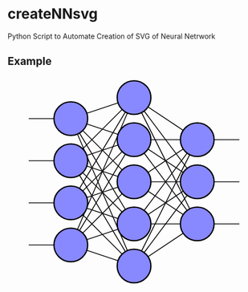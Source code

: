 # createNNsvg
Python Script to Automate Creation of SVG of Neural Netrwork

## Example
![NN Example](data:image/svg+xml;base64,PD94bWwgdmVyc2lvbj0iMS4wIiBlbmNvZGluZz0iVVRGLTgiID8+IAogICAgIDxzdmcgICAgICAg%0D%0AICBoZWlnaHQ9IjUwMCIgd2lkdGg9IjYwMCIgICAgICAgICB4bWxucz0iaHR0cDovL3d3dy53My5v%0D%0AcmcvMjAwMC9zdmciIHZlcnNpb249IjEuMSI+PGxpbmUgICAgICAgICB4MT0iNTAiICAgICAgICAg%0D%0AeTE9IjEwMCIgICAgICAgICB4Mj0iMTUwIiAgICAgICAgIHkyPSIxMDAiICAgICAgICAgc3R5bGU9%0D%0AInN0cm9rZTpibGFjazsgICAgICAgIHN0cm9rZS13aWR0aDoyIiAvPiAgICAgICAgPGxpbmUgICAg%0D%0AICAgICB4MT0iNTAiICAgICAgICAgeTE9IjIwMCIgICAgICAgICB4Mj0iMTUwIiAgICAgICAgIHky%0D%0APSIyMDAiICAgICAgICAgc3R5bGU9InN0cm9rZTpibGFjazsgICAgICAgIHN0cm9rZS13aWR0aDoy%0D%0AIiAvPiAgICAgICAgPGxpbmUgICAgICAgICB4MT0iNTAiICAgICAgICAgeTE9IjMwMCIgICAgICAg%0D%0AICB4Mj0iMTUwIiAgICAgICAgIHkyPSIzMDAiICAgICAgICAgc3R5bGU9InN0cm9rZTpibGFjazsg%0D%0AICAgICAgIHN0cm9rZS13aWR0aDoyIiAvPiAgICAgICAgPGxpbmUgICAgICAgICB4MT0iNTAiICAg%0D%0AICAgICAgeTE9IjQwMCIgICAgICAgICB4Mj0iMTUwIiAgICAgICAgIHkyPSI0MDAiICAgICAgICAg%0D%0Ac3R5bGU9InN0cm9rZTpibGFjazsgICAgICAgIHN0cm9rZS13aWR0aDoyIiAvPiAgICAgICAgPGxp%0D%0AbmUgICAgICAgICAgICAgeDE9IjE1MCIgICAgICAgICAgICAgeTE9IjEwMCIgICAgICAgICAgICAg%0D%0AeDI9IjMwMCIgICAgICAgICAgICAgeTI9IjUwIiAgICAgICAgICAgICBzdHlsZT0ic3Ryb2tlOmJs%0D%0AYWNrOyAgICAgICAgICAgIHN0cm9rZS13aWR0aDoyIiAvPiAgICAgICAgICAgIDxsaW5lICAgICAg%0D%0AICAgICAgIHgxPSIxNTAiICAgICAgICAgICAgIHkxPSIxMDAiICAgICAgICAgICAgIHgyPSIzMDAi%0D%0AICAgICAgICAgICAgIHkyPSIxNTAiICAgICAgICAgICAgIHN0eWxlPSJzdHJva2U6YmxhY2s7ICAg%0D%0AICAgICAgICAgc3Ryb2tlLXdpZHRoOjIiIC8+ICAgICAgICAgICAgPGxpbmUgICAgICAgICAgICAg%0D%0AeDE9IjE1MCIgICAgICAgICAgICAgeTE9IjEwMCIgICAgICAgICAgICAgeDI9IjMwMCIgICAgICAg%0D%0AICAgICAgeTI9IjI1MCIgICAgICAgICAgICAgc3R5bGU9InN0cm9rZTpibGFjazsgICAgICAgICAg%0D%0AICBzdHJva2Utd2lkdGg6MiIgLz4gICAgICAgICAgICA8bGluZSAgICAgICAgICAgICB4MT0iMTUw%0D%0AIiAgICAgICAgICAgICB5MT0iMTAwIiAgICAgICAgICAgICB4Mj0iMzAwIiAgICAgICAgICAgICB5%0D%0AMj0iMzUwIiAgICAgICAgICAgICBzdHlsZT0ic3Ryb2tlOmJsYWNrOyAgICAgICAgICAgIHN0cm9r%0D%0AZS13aWR0aDoyIiAvPiAgICAgICAgICAgIDxsaW5lICAgICAgICAgICAgIHgxPSIxNTAiICAgICAg%0D%0AICAgICAgIHkxPSIxMDAiICAgICAgICAgICAgIHgyPSIzMDAiICAgICAgICAgICAgIHkyPSI0NTAi%0D%0AICAgICAgICAgICAgIHN0eWxlPSJzdHJva2U6YmxhY2s7ICAgICAgICAgICAgc3Ryb2tlLXdpZHRo%0D%0AOjIiIC8+ICAgICAgICAgICAgPGxpbmUgICAgICAgICAgICAgeDE9IjE1MCIgICAgICAgICAgICAg%0D%0AeTE9IjIwMCIgICAgICAgICAgICAgeDI9IjMwMCIgICAgICAgICAgICAgeTI9IjUwIiAgICAgICAg%0D%0AICAgICBzdHlsZT0ic3Ryb2tlOmJsYWNrOyAgICAgICAgICAgIHN0cm9rZS13aWR0aDoyIiAvPiAg%0D%0AICAgICAgICAgIDxsaW5lICAgICAgICAgICAgIHgxPSIxNTAiICAgICAgICAgICAgIHkxPSIyMDAi%0D%0AICAgICAgICAgICAgIHgyPSIzMDAiICAgICAgICAgICAgIHkyPSIxNTAiICAgICAgICAgICAgIHN0%0D%0AeWxlPSJzdHJva2U6YmxhY2s7ICAgICAgICAgICAgc3Ryb2tlLXdpZHRoOjIiIC8+ICAgICAgICAg%0D%0AICAgPGxpbmUgICAgICAgICAgICAgeDE9IjE1MCIgICAgICAgICAgICAgeTE9IjIwMCIgICAgICAg%0D%0AICAgICAgeDI9IjMwMCIgICAgICAgICAgICAgeTI9IjI1MCIgICAgICAgICAgICAgc3R5bGU9InN0%0D%0Acm9rZTpibGFjazsgICAgICAgICAgICBzdHJva2Utd2lkdGg6MiIgLz4gICAgICAgICAgICA8bGlu%0D%0AZSAgICAgICAgICAgICB4MT0iMTUwIiAgICAgICAgICAgICB5MT0iMjAwIiAgICAgICAgICAgICB4%0D%0AMj0iMzAwIiAgICAgICAgICAgICB5Mj0iMzUwIiAgICAgICAgICAgICBzdHlsZT0ic3Ryb2tlOmJs%0D%0AYWNrOyAgICAgICAgICAgIHN0cm9rZS13aWR0aDoyIiAvPiAgICAgICAgICAgIDxsaW5lICAgICAg%0D%0AICAgICAgIHgxPSIxNTAiICAgICAgICAgICAgIHkxPSIyMDAiICAgICAgICAgICAgIHgyPSIzMDAi%0D%0AICAgICAgICAgICAgIHkyPSI0NTAiICAgICAgICAgICAgIHN0eWxlPSJzdHJva2U6YmxhY2s7ICAg%0D%0AICAgICAgICAgc3Ryb2tlLXdpZHRoOjIiIC8+ICAgICAgICAgICAgPGxpbmUgICAgICAgICAgICAg%0D%0AeDE9IjE1MCIgICAgICAgICAgICAgeTE9IjMwMCIgICAgICAgICAgICAgeDI9IjMwMCIgICAgICAg%0D%0AICAgICAgeTI9IjUwIiAgICAgICAgICAgICBzdHlsZT0ic3Ryb2tlOmJsYWNrOyAgICAgICAgICAg%0D%0AIHN0cm9rZS13aWR0aDoyIiAvPiAgICAgICAgICAgIDxsaW5lICAgICAgICAgICAgIHgxPSIxNTAi%0D%0AICAgICAgICAgICAgIHkxPSIzMDAiICAgICAgICAgICAgIHgyPSIzMDAiICAgICAgICAgICAgIHky%0D%0APSIxNTAiICAgICAgICAgICAgIHN0eWxlPSJzdHJva2U6YmxhY2s7ICAgICAgICAgICAgc3Ryb2tl%0D%0ALXdpZHRoOjIiIC8+ICAgICAgICAgICAgPGxpbmUgICAgICAgICAgICAgeDE9IjE1MCIgICAgICAg%0D%0AICAgICAgeTE9IjMwMCIgICAgICAgICAgICAgeDI9IjMwMCIgICAgICAgICAgICAgeTI9IjI1MCIg%0D%0AICAgICAgICAgICAgc3R5bGU9InN0cm9rZTpibGFjazsgICAgICAgICAgICBzdHJva2Utd2lkdGg6%0D%0AMiIgLz4gICAgICAgICAgICA8bGluZSAgICAgICAgICAgICB4MT0iMTUwIiAgICAgICAgICAgICB5%0D%0AMT0iMzAwIiAgICAgICAgICAgICB4Mj0iMzAwIiAgICAgICAgICAgICB5Mj0iMzUwIiAgICAgICAg%0D%0AICAgICBzdHlsZT0ic3Ryb2tlOmJsYWNrOyAgICAgICAgICAgIHN0cm9rZS13aWR0aDoyIiAvPiAg%0D%0AICAgICAgICAgIDxsaW5lICAgICAgICAgICAgIHgxPSIxNTAiICAgICAgICAgICAgIHkxPSIzMDAi%0D%0AICAgICAgICAgICAgIHgyPSIzMDAiICAgICAgICAgICAgIHkyPSI0NTAiICAgICAgICAgICAgIHN0%0D%0AeWxlPSJzdHJva2U6YmxhY2s7ICAgICAgICAgICAgc3Ryb2tlLXdpZHRoOjIiIC8+ICAgICAgICAg%0D%0AICAgPGxpbmUgICAgICAgICAgICAgeDE9IjE1MCIgICAgICAgICAgICAgeTE9IjQwMCIgICAgICAg%0D%0AICAgICAgeDI9IjMwMCIgICAgICAgICAgICAgeTI9IjUwIiAgICAgICAgICAgICBzdHlsZT0ic3Ry%0D%0Ab2tlOmJsYWNrOyAgICAgICAgICAgIHN0cm9rZS13aWR0aDoyIiAvPiAgICAgICAgICAgIDxsaW5l%0D%0AICAgICAgICAgICAgIHgxPSIxNTAiICAgICAgICAgICAgIHkxPSI0MDAiICAgICAgICAgICAgIHgy%0D%0APSIzMDAiICAgICAgICAgICAgIHkyPSIxNTAiICAgICAgICAgICAgIHN0eWxlPSJzdHJva2U6Ymxh%0D%0AY2s7ICAgICAgICAgICAgc3Ryb2tlLXdpZHRoOjIiIC8+ICAgICAgICAgICAgPGxpbmUgICAgICAg%0D%0AICAgICAgeDE9IjE1MCIgICAgICAgICAgICAgeTE9IjQwMCIgICAgICAgICAgICAgeDI9IjMwMCIg%0D%0AICAgICAgICAgICAgeTI9IjI1MCIgICAgICAgICAgICAgc3R5bGU9InN0cm9rZTpibGFjazsgICAg%0D%0AICAgICAgICBzdHJva2Utd2lkdGg6MiIgLz4gICAgICAgICAgICA8bGluZSAgICAgICAgICAgICB4%0D%0AMT0iMTUwIiAgICAgICAgICAgICB5MT0iNDAwIiAgICAgICAgICAgICB4Mj0iMzAwIiAgICAgICAg%0D%0AICAgICB5Mj0iMzUwIiAgICAgICAgICAgICBzdHlsZT0ic3Ryb2tlOmJsYWNrOyAgICAgICAgICAg%0D%0AIHN0cm9rZS13aWR0aDoyIiAvPiAgICAgICAgICAgIDxsaW5lICAgICAgICAgICAgIHgxPSIxNTAi%0D%0AICAgICAgICAgICAgIHkxPSI0MDAiICAgICAgICAgICAgIHgyPSIzMDAiICAgICAgICAgICAgIHky%0D%0APSI0NTAiICAgICAgICAgICAgIHN0eWxlPSJzdHJva2U6YmxhY2s7ICAgICAgICAgICAgc3Ryb2tl%0D%0ALXdpZHRoOjIiIC8+ICAgICAgICAgICAgPGxpbmUgICAgICAgICAgICAgeDE9IjMwMCIgICAgICAg%0D%0AICAgICAgeTE9IjUwIiAgICAgICAgICAgICB4Mj0iNDUwIiAgICAgICAgICAgICB5Mj0iMTUwIiAg%0D%0AICAgICAgICAgICBzdHlsZT0ic3Ryb2tlOmJsYWNrOyAgICAgICAgICAgIHN0cm9rZS13aWR0aDoy%0D%0AIiAvPiAgICAgICAgICAgIDxsaW5lICAgICAgICAgICAgIHgxPSIzMDAiICAgICAgICAgICAgIHkx%0D%0APSI1MCIgICAgICAgICAgICAgeDI9IjQ1MCIgICAgICAgICAgICAgeTI9IjI1MCIgICAgICAgICAg%0D%0AICAgc3R5bGU9InN0cm9rZTpibGFjazsgICAgICAgICAgICBzdHJva2Utd2lkdGg6MiIgLz4gICAg%0D%0AICAgICAgICA8bGluZSAgICAgICAgICAgICB4MT0iMzAwIiAgICAgICAgICAgICB5MT0iNTAiICAg%0D%0AICAgICAgICAgIHgyPSI0NTAiICAgICAgICAgICAgIHkyPSIzNTAiICAgICAgICAgICAgIHN0eWxl%0D%0APSJzdHJva2U6YmxhY2s7ICAgICAgICAgICAgc3Ryb2tlLXdpZHRoOjIiIC8+ICAgICAgICAgICAg%0D%0APGxpbmUgICAgICAgICAgICAgeDE9IjMwMCIgICAgICAgICAgICAgeTE9IjE1MCIgICAgICAgICAg%0D%0AICAgeDI9IjQ1MCIgICAgICAgICAgICAgeTI9IjE1MCIgICAgICAgICAgICAgc3R5bGU9InN0cm9r%0D%0AZTpibGFjazsgICAgICAgICAgICBzdHJva2Utd2lkdGg6MiIgLz4gICAgICAgICAgICA8bGluZSAg%0D%0AICAgICAgICAgICB4MT0iMzAwIiAgICAgICAgICAgICB5MT0iMTUwIiAgICAgICAgICAgICB4Mj0i%0D%0ANDUwIiAgICAgICAgICAgICB5Mj0iMjUwIiAgICAgICAgICAgICBzdHlsZT0ic3Ryb2tlOmJsYWNr%0D%0AOyAgICAgICAgICAgIHN0cm9rZS13aWR0aDoyIiAvPiAgICAgICAgICAgIDxsaW5lICAgICAgICAg%0D%0AICAgIHgxPSIzMDAiICAgICAgICAgICAgIHkxPSIxNTAiICAgICAgICAgICAgIHgyPSI0NTAiICAg%0D%0AICAgICAgICAgIHkyPSIzNTAiICAgICAgICAgICAgIHN0eWxlPSJzdHJva2U6YmxhY2s7ICAgICAg%0D%0AICAgICAgc3Ryb2tlLXdpZHRoOjIiIC8+ICAgICAgICAgICAgPGxpbmUgICAgICAgICAgICAgeDE9%0D%0AIjMwMCIgICAgICAgICAgICAgeTE9IjI1MCIgICAgICAgICAgICAgeDI9IjQ1MCIgICAgICAgICAg%0D%0AICAgeTI9IjE1MCIgICAgICAgICAgICAgc3R5bGU9InN0cm9rZTpibGFjazsgICAgICAgICAgICBz%0D%0AdHJva2Utd2lkdGg6MiIgLz4gICAgICAgICAgICA8bGluZSAgICAgICAgICAgICB4MT0iMzAwIiAg%0D%0AICAgICAgICAgICB5MT0iMjUwIiAgICAgICAgICAgICB4Mj0iNDUwIiAgICAgICAgICAgICB5Mj0i%0D%0AMjUwIiAgICAgICAgICAgICBzdHlsZT0ic3Ryb2tlOmJsYWNrOyAgICAgICAgICAgIHN0cm9rZS13%0D%0AaWR0aDoyIiAvPiAgICAgICAgICAgIDxsaW5lICAgICAgICAgICAgIHgxPSIzMDAiICAgICAgICAg%0D%0AICAgIHkxPSIyNTAiICAgICAgICAgICAgIHgyPSI0NTAiICAgICAgICAgICAgIHkyPSIzNTAiICAg%0D%0AICAgICAgICAgIHN0eWxlPSJzdHJva2U6YmxhY2s7ICAgICAgICAgICAgc3Ryb2tlLXdpZHRoOjIi%0D%0AIC8+ICAgICAgICAgICAgPGxpbmUgICAgICAgICAgICAgeDE9IjMwMCIgICAgICAgICAgICAgeTE9%0D%0AIjM1MCIgICAgICAgICAgICAgeDI9IjQ1MCIgICAgICAgICAgICAgeTI9IjE1MCIgICAgICAgICAg%0D%0AICAgc3R5bGU9InN0cm9rZTpibGFjazsgICAgICAgICAgICBzdHJva2Utd2lkdGg6MiIgLz4gICAg%0D%0AICAgICAgICA8bGluZSAgICAgICAgICAgICB4MT0iMzAwIiAgICAgICAgICAgICB5MT0iMzUwIiAg%0D%0AICAgICAgICAgICB4Mj0iNDUwIiAgICAgICAgICAgICB5Mj0iMjUwIiAgICAgICAgICAgICBzdHls%0D%0AZT0ic3Ryb2tlOmJsYWNrOyAgICAgICAgICAgIHN0cm9rZS13aWR0aDoyIiAvPiAgICAgICAgICAg%0D%0AIDxsaW5lICAgICAgICAgICAgIHgxPSIzMDAiICAgICAgICAgICAgIHkxPSIzNTAiICAgICAgICAg%0D%0AICAgIHgyPSI0NTAiICAgICAgICAgICAgIHkyPSIzNTAiICAgICAgICAgICAgIHN0eWxlPSJzdHJv%0D%0Aa2U6YmxhY2s7ICAgICAgICAgICAgc3Ryb2tlLXdpZHRoOjIiIC8+ICAgICAgICAgICAgPGxpbmUg%0D%0AICAgICAgICAgICAgeDE9IjMwMCIgICAgICAgICAgICAgeTE9IjQ1MCIgICAgICAgICAgICAgeDI9%0D%0AIjQ1MCIgICAgICAgICAgICAgeTI9IjE1MCIgICAgICAgICAgICAgc3R5bGU9InN0cm9rZTpibGFj%0D%0AazsgICAgICAgICAgICBzdHJva2Utd2lkdGg6MiIgLz4gICAgICAgICAgICA8bGluZSAgICAgICAg%0D%0AICAgICB4MT0iMzAwIiAgICAgICAgICAgICB5MT0iNDUwIiAgICAgICAgICAgICB4Mj0iNDUwIiAg%0D%0AICAgICAgICAgICB5Mj0iMjUwIiAgICAgICAgICAgICBzdHlsZT0ic3Ryb2tlOmJsYWNrOyAgICAg%0D%0AICAgICAgIHN0cm9rZS13aWR0aDoyIiAvPiAgICAgICAgICAgIDxsaW5lICAgICAgICAgICAgIHgx%0D%0APSIzMDAiICAgICAgICAgICAgIHkxPSI0NTAiICAgICAgICAgICAgIHgyPSI0NTAiICAgICAgICAg%0D%0AICAgIHkyPSIzNTAiICAgICAgICAgICAgIHN0eWxlPSJzdHJva2U6YmxhY2s7ICAgICAgICAgICAg%0D%0Ac3Ryb2tlLXdpZHRoOjIiIC8+ICAgICAgICAgICAgPGxpbmUgICAgICAgICB4MT0iNDUwIiAgICAg%0D%0AICAgIHkxPSIxNTAiICAgICAgICAgeDI9IjU1MCIgICAgICAgICB5Mj0iMTUwIiAgICAgICAgIHN0%0D%0AeWxlPSJzdHJva2U6YmxhY2s7ICAgICAgICBzdHJva2Utd2lkdGg6MiIgLz4gICAgICAgIDxsaW5l%0D%0AICAgICAgICAgeDE9IjQ1MCIgICAgICAgICB5MT0iMjUwIiAgICAgICAgIHgyPSI1NTAiICAgICAg%0D%0AICAgeTI9IjI1MCIgICAgICAgICBzdHlsZT0ic3Ryb2tlOmJsYWNrOyAgICAgICAgc3Ryb2tlLXdp%0D%0AZHRoOjIiIC8+ICAgICAgICA8bGluZSAgICAgICAgIHgxPSI0NTAiICAgICAgICAgeTE9IjM1MCIg%0D%0AICAgICAgICB4Mj0iNTUwIiAgICAgICAgIHkyPSIzNTAiICAgICAgICAgc3R5bGU9InN0cm9rZTpi%0D%0AbGFjazsgICAgICAgIHN0cm9rZS13aWR0aDoyIiAvPiAgICAgICAgPGNpcmNsZSBjeD0nMTUwJyBj%0D%0AeT0nMTAwJyByPSc0MCcgc3Ryb2tlPSdibGFjaycgICAgICAgICBzdHJva2Utd2lkdGg9JzMnICAg%0D%0AICAgICAgZmlsbD0nIzg4ZicgLz48Y2lyY2xlIGN4PScxNTAnIGN5PScyMDAnIHI9JzQwJyBzdHJv%0D%0Aa2U9J2JsYWNrJyAgICAgICAgIHN0cm9rZS13aWR0aD0nMycgICAgICAgICBmaWxsPScjODhmJyAv%0D%0APjxjaXJjbGUgY3g9JzE1MCcgY3k9JzMwMCcgcj0nNDAnIHN0cm9rZT0nYmxhY2snICAgICAgICAg%0D%0Ac3Ryb2tlLXdpZHRoPSczJyAgICAgICAgIGZpbGw9JyM4OGYnIC8+PGNpcmNsZSBjeD0nMTUwJyBj%0D%0AeT0nNDAwJyByPSc0MCcgc3Ryb2tlPSdibGFjaycgICAgICAgICBzdHJva2Utd2lkdGg9JzMnICAg%0D%0AICAgICAgZmlsbD0nIzg4ZicgLz48Y2lyY2xlIGN4PSczMDAnIGN5PSc1MCcgcj0nNDAnIHN0cm9r%0D%0AZT0nYmxhY2snICAgICAgICAgc3Ryb2tlLXdpZHRoPSczJyAgICAgICAgIGZpbGw9JyM4OGYnIC8+%0D%0APGNpcmNsZSBjeD0nMzAwJyBjeT0nMTUwJyByPSc0MCcgc3Ryb2tlPSdibGFjaycgICAgICAgICBz%0D%0AdHJva2Utd2lkdGg9JzMnICAgICAgICAgZmlsbD0nIzg4ZicgLz48Y2lyY2xlIGN4PSczMDAnIGN5%0D%0APScyNTAnIHI9JzQwJyBzdHJva2U9J2JsYWNrJyAgICAgICAgIHN0cm9rZS13aWR0aD0nMycgICAg%0D%0AICAgICBmaWxsPScjODhmJyAvPjxjaXJjbGUgY3g9JzMwMCcgY3k9JzM1MCcgcj0nNDAnIHN0cm9r%0D%0AZT0nYmxhY2snICAgICAgICAgc3Ryb2tlLXdpZHRoPSczJyAgICAgICAgIGZpbGw9JyM4OGYnIC8+%0D%0APGNpcmNsZSBjeD0nMzAwJyBjeT0nNDUwJyByPSc0MCcgc3Ryb2tlPSdibGFjaycgICAgICAgICBz%0D%0AdHJva2Utd2lkdGg9JzMnICAgICAgICAgZmlsbD0nIzg4ZicgLz48Y2lyY2xlIGN4PSc0NTAnIGN5%0D%0APScxNTAnIHI9JzQwJyBzdHJva2U9J2JsYWNrJyAgICAgICAgIHN0cm9rZS13aWR0aD0nMycgICAg%0D%0AICAgICBmaWxsPScjODhmJyAvPjxjaXJjbGUgY3g9JzQ1MCcgY3k9JzI1MCcgcj0nNDAnIHN0cm9r%0D%0AZT0nYmxhY2snICAgICAgICAgc3Ryb2tlLXdpZHRoPSczJyAgICAgICAgIGZpbGw9JyM4OGYnIC8+%0D%0APGNpcmNsZSBjeD0nNDUwJyBjeT0nMzUwJyByPSc0MCcgc3Ryb2tlPSdibGFjaycgICAgICAgICBz%0D%0AdHJva2Utd2lkdGg9JzMnICAgICAgICAgZmlsbD0nIzg4ZicgLz48L3N2Zz4=)
